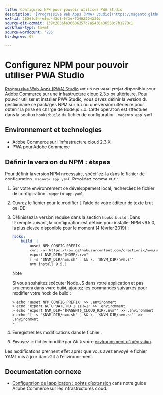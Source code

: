 ```yaml
---
title: Configurez NPM pour pouvoir utiliser PWA Studio
description: '[Progressive Web Apps (PWA) Studio](https://magento.github.io/pwa-studio/) est un nouveau projet disponible pour Adobe Commerce sur une infrastructure cloud 2.3.x ou ultérieure. Pour pouvoir utiliser et installer PWA Studio, vous devez définir la version du gestionnaire de packages NPM sur 5.x ou une version ultérieure pour obtenir la prise en charge de Node.js 8.x. Cette opération est effectuée dans la section « hooks:build » du fichier de configuration « .magento.app.yaml ».'
exl-id: 3854fc94-e8ad-45d8-bf3e-73462364220d
source-git-commit: 139c2836ba36686357c7a5458a36550c7b1273c1
workflow-type: tm+mt
source-wordcount: '286'
ht-degree: 0%

---
```


# Configurez NPM pour pouvoir utiliser PWA Studio

[Progressive Web Apps (PWA) Studio](https://magento.github.io/pwa-studio/) est un nouveau projet disponible pour Adobe Commerce sur une infrastructure cloud 2.3.x ou ultérieure. Pour pouvoir utiliser et installer PWA Studio, vous devez définir la version du gestionnaire de packages NPM sur 5.x ou une version ultérieure pour obtenir la prise en charge de Node.js 8.x. Cette opération est effectuée dans la section `hooks:build` du fichier de configuration `.magento.app.yaml`.

## Environnement et technologies

* Adobe Commerce sur l’infrastructure cloud 2.3.X
* PWA pour Adobe Commerce

## Définir la version du NPM : étapes

Pour définir la version NPM nécessaire, spécifiez-la dans le fichier de configuration `.magento.app.yaml`. Procédez comme suit :

1. Sur votre environnement de développement local, recherchez le fichier de configuration `.magento.app.yaml`.
1. Ouvrez le fichier pour le modifier à l’aide de votre éditeur de texte brut ou IDE.
1. Définissez la version requise dans la section `hooks:build` . Dans l’exemple suivant, la configuration est définie pour installer NPM v9.5.0, la plus élevée disponible pour le moment (4 février 2019) :

   ```yaml
   hooks:
       build: |
           unset NPM_CONFIG_PREFIX
           curl -o- https://raw.githubusercontent.com/creationix/nvm/v0.33.8/install.sh | bash
           export NVM_DIR="$HOME/.nvm"
           [ -s "$NVM_DIR/nvm.sh" ] && \. "$NVM_DIR/nvm.sh"
           nvm install 9.5.0
   ```

   >[!NOTE]
   >
   >Si vous souhaitez exécuter Node.JS dans votre application et pas seulement dans votre build, ajoutez les commandes suivantes pour modifier votre hook de build :
   > 
   ```
   > echo 'unset NPM_CONFIG_PREFIX' >> .environment
   > echo 'export NO_UPDATE_NOTIFIER=1' >> .environment
   > echo 'export NVM_DIR="$MAGENTO_CLOUD_DIR/.nvm"' >> .environment
   > echo '[ -s "$NVM_DIR/nvm.sh" ] && \. "$NVM_DIR/nvm.sh"' >> .environment
   > ```

1. Enregistrez les modifications dans le fichier .
1. Envoyez le fichier modifié par Git à votre [environnement d’intégration](https://experienceleague.adobe.com/en/docs/experience-cloud-kcs/kbarticles/ka-27242).

Les modifications prennent effet après que vous avez envoyé le fichier YAML mis à jour dans Git à l’environnement.

## Documentation connexe

* [Configuration de l’application : points d’extension](https://experienceleague.adobe.com/docs/commerce-cloud-service/user-guide/configure/app/properties/hooks-property.html) dans notre guide Adobe Commerce sur les infrastructures cloud.
